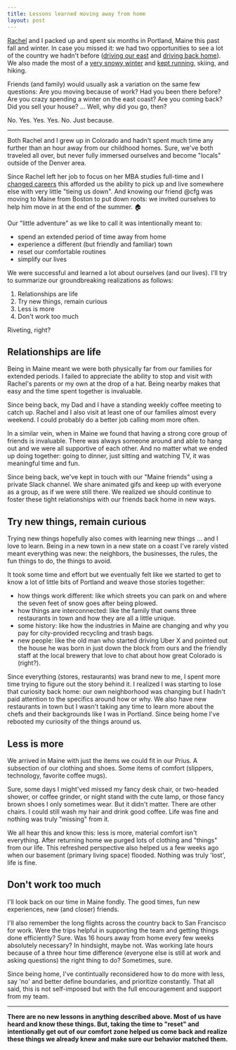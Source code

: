 ```yaml
---
title: Lessons learned moving away from home
layout: post
---
```


[Rachel](http://rstephens.me) and I packed up and spent six months in Portland, Maine this past fall and winter. In case you missed it: we had two opportunities to see a lot of the country we hadn't before ([driving our east](driving-to-maine) and [driving back home](/driving-home-from-maine)). We also made the most of a [very snowy winter](/winter-in-maine) and [kept running](/running-around-portland), skiing, and hiking.

Friends (and family) would usually ask a variation on the same few questions: Are you moving because of work? Had you been there before? Are you crazy spending a winter on the east coast? Are you coming back? Did you sell your house? ... Well, why did you go, then?

No. Yes. Yes. Yes. No. Just because.

---

Both Rachel and I grew up in Colorado and hadn't spent much time any further than an hour away from our childhood homes. Sure, we've both traveled all over, but never fully immersed ourselves and become "locals" outside of the Denver area.

Since Rachel left her job to focus on her MBA studies full-time and I [changed careers](/2014/chapter-2-github/) this afforded us the ability to pick up and live somewhere else with very little "tieing us down". And knowing our friend @cfg was moving to Maine from Boston to put down roots: we invited ourselves to help him move in at the end of the summer. :house:

Our "little adventure" as we like to call it was intentionally meant to:

- spend an extended period of time away from home
- experience a different (but friendly and familiar) town
- reset our comfortable routines
- simplify our lives

We were successful and learned a lot about ourselves (and our lives). I'll try to summarize our groundbreaking realizations as follows:

1. Relationships are life
2. Try new things, remain curious
3. Less is more
4. Don't work too much

Riveting, right?

## Relationships are life

Being in Maine meant we were both physically far from our families for extended periods. I failed to appreciate the ability to stop and visit with Rachel's parents or my own at the drop of a hat. Being nearby makes that easy and the time spent together is invaluable.

Since being back, my Dad and I have a standing weekly coffee meeting to catch up. Rachel and I also visit at least one of our families almost every weekend. I could probably do a better job calling mom more often.

In a similar vein, when in Maine we found that having a strong core group of friends is invaluable. There was always someone around and able to hang out and we were all supportive of each other. And no matter what we ended up doing together: going to dinner, just sitting and watching TV, it was meaningful time and fun.

Since being back, we've kept in touch with our "Maine friends" using a private Slack channel. We share animated gifs and keep up with everyone as a group, as if we were still there. We realized we should continue to foster these tight relationships with our friends back home in new ways.

## Try new things, remain curious

Trying new things hopefully also comes with learning new things ... and I love to learn. Being in a new town in a new state on a coast I've rarely visted meant everything was new: the neighbors, the businesses, the rules, the fun things to do, the things to avoid.

It took some time and effort but we eventually felt like we started to get to know a lot of little bits of Portland and weave those stories together:

- how things work different: like which streets you can park on and where the seven feet of snow goes after being plowed.
- how things are interconnected: like the family that owns three restaurants in town and how they are all a little unique.
- some history: like how the industries in Maine are changing and why you pay for city-provided recycling and trash bags.
- new people: like the old man who started driving Uber X and pointed out the house he was born in just down the block from ours and the friendly staff at the local brewery that love to chat about how great Colorado is (right?).

Since everything (stores, restaurants) was brand new to me, I spent more time trying to figure out the story behind it. I realized I was starting to lose that curiosity back home: our own neighborhood was changing but I hadn't paid attention to the specifics around how or why. We also have new restaurants in town but I wasn't taking any time to learn more about the chefs and their backgrounds like I was in Portland. Since being home I've rebooted my curiosity of the things around us.

## Less is more

We arrived in Maine with just the items we could fit in our Prius. A subsection of our clothing and shoes. Some items of comfort (slippers, technology, favorite coffee mugs).

Sure, some days I might'ved missed my fancy desk chair, or two-headed shower, or coffee grinder, or night stand with the cute lamp, or those fancy brown shoes I only sometimes wear. But it didn't matter. There are other chairs. I could still wash my hair and drink good coffee. Life was fine and nothing was truly "missing" from it.

We all hear this and know this: less is more, material comfort isn't everything. After returning home we purged lots of clothing and "things" from our life. This refreshed perspective also helped us a few weeks ago when our basement (primary living space) flooded. Nothing was truly 'lost', life is fine.

## Don't work too much

I'll look back on our time in Maine fondly. The good times, fun new experiences, new (and closer) friends.

I'll also remember the long flights across the country back to San Francisco for work. Were the trips helpful in supporting the team and getting things done efficiently? Sure. Was 16 hours away from home every few weeks absolutely necessary? In hindsight, maybe not. Was working late hours because of a three hour time difference (everyone else is still at work and asking questions) the right thing to do? Sometimes, sure.

Since being home, I've contintually reconsidered how to do more with less, say 'no' and better define boundaries, and prioritize constantly. That all said, this is not self-imposed but with the full encouragement and support from my team.

---

**There are no new lessons in anything described above. Most of us have heard and know these things. But, taking the time to "reset" and intentionally get out of our comfort zone helped us come back and realize these things we already knew and make sure our behavior matched them.**

